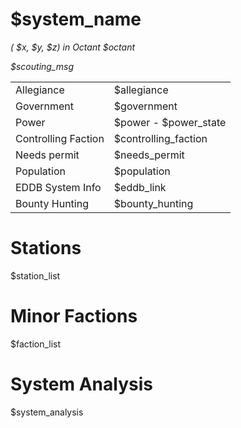 
# $system_name

*( $x, $y, $z) in Octant $octant*

*$scouting_msg*

|       |  |
| :---------- | :---------- |
| Allegiance  | $allegiance       |
| Government  | $government       |
| Power       | $power - $power_state
| Controlling Faction | $controlling_faction |
| Needs permit | $needs_permit |
| Population  | $population       |
| EDDB System Info | $eddb_link |
| Bounty Hunting | $bounty_hunting        |

# Stations

$station_list

# Minor Factions

$faction_list

# System Analysis

$system_analysis

